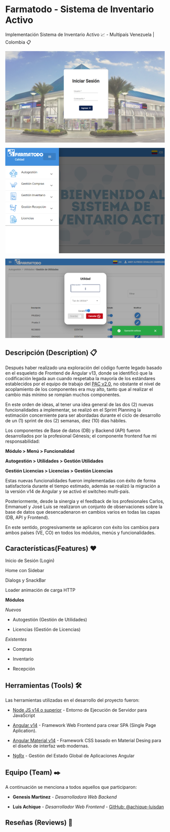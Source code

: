 # Farmatodo - Sistema de Inventario Activo

Implementación Sistema de Inventario Activo 📈 - Multipaís Venezuela | Colombia 📋

![Inicio de Sesión](./01.png) 

![Sidebar](./02.png) 

![Utilities](./03.png)

## Descripción (Description) 📋

Después haber realizado una exploración del código fuente legado basado en el esqueleto de Frontend de Angular v13, donde se identificó que la codificación legada aun cuando respetaba la mayoría de los estándares establecidos por el equipo de trabajo del [PAC v2.0](https://github.com/achique-luisdan/farmatodo-portal-aplicaciones-corporativas), no obstante el nivel de acoplamiento de los componentes era muy alto, tanto que al realizar el cambio más mínimo se rompían muchos componentes.

En este orden de ideas, al tener una idea general de las dos (2) nuevas funcionalidades a implementar, se realizó en el Sprint Planning la estimación concerniente para ser abordadas durante el ciclo de desarrollo de un (1) sprint de dos (2) semanas, diez (10) días hábiles.

Los componentes de Base de datos (DB) y Backend (API) fueron desarrollados por la profesional Génesis; el componente frontend fue mi responsabilidad:

**Módulo > Menú > Funcionalidad**

**Autogestión > Utilidades > Gestión Utilidades**

**Gestión Licencias > Licencias > Gestión Licencias**

Estas nuevas funcionalidades fueron implementadas con éxito de forma satisfactoria durante el tiempo estimado, además se realizó la migración a la versión v14 de Angular y se activó el switcheo multi-país.

Posteriormente, desde la sinergia y el feedback de los profesionales Carlos, Emmanuel y José Luis se realizaron un conjunto de observaciones sobre la base de datos que desencadenaron en cambios varios en todas las capas (DB, API y Frontend).

En este sentido, progresivamente se aplicaron con éxito los cambios para ambos países (VE, CO) en todos los módulos, menús y funcionalidades.

## Características(Features) ❤️


Inicio de Sesión (Login)

Home con Sidebar

Dialogs y SnackBar

Loader animación de carga HTTP

**Módulos**

*Nuevos*
- Autogestión (Gestión de Utilidades)

- Licencias (Gestión de Licencias)

*Existentes*

- Compras

- Inventario

- Recepción

## Herramientas (Tools) 🛠️

Las herramientas utilizadas en el desarrollo del proyecto fueron:

* [Node JS v14 o superior](https://nodejs.org/es/) - Entorno de Ejecución de Servidor para JavaScript

* [Angular v14](https://angular.io/) - Framework Web Frontend para crear SPA (Single Page Aplication).
 
* [Angular Material v14](https://material.angular.io/) - Framework CSS basado en Material Desing para el diseño de interfaz web modernas.

* [NgRx](https://ngrx.io/) - Gestión del Estado Global de Aplicaciones Angular

## Equipo (Team) ✒️

A continuación se menciona a todos aquellos que participaron:

* **Genesis Martinez** - *Desarrolladora Web Backend*
  
* **Luis Achique** - *Desarrollador Web Frontend* - [GitHub: @achique-luisdan](https://github.com/achique-luisdan)

## Reseñas (Reviews) 💞

